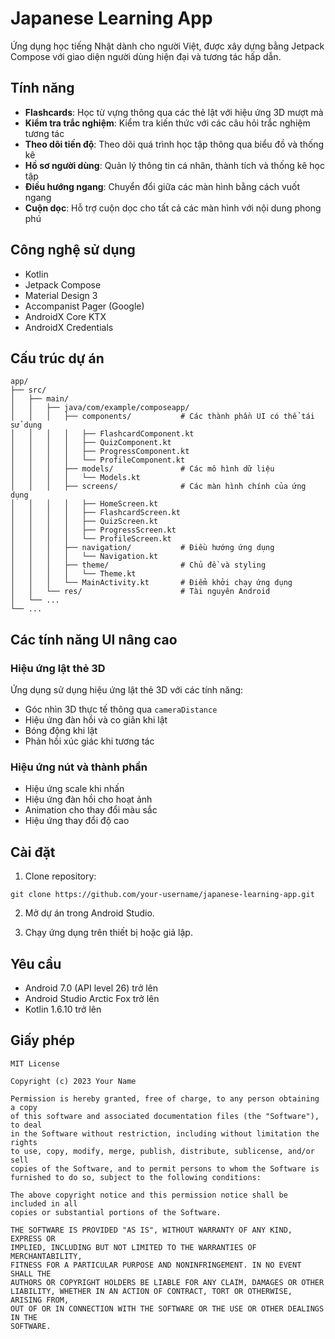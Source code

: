 # Japanese Learning App

Ứng dụng học tiếng Nhật dành cho người Việt, được xây dựng bằng Jetpack Compose với giao diện người dùng hiện đại và tương tác hấp dẫn.

## Tính năng

- **Flashcards**: Học từ vựng thông qua các thẻ lật với hiệu ứng 3D mượt mà
- **Kiểm tra trắc nghiệm**: Kiểm tra kiến thức với các câu hỏi trắc nghiệm tương tác
- **Theo dõi tiến độ**: Theo dõi quá trình học tập thông qua biểu đồ và thống kê
- **Hồ sơ người dùng**: Quản lý thông tin cá nhân, thành tích và thống kê học tập
- **Điều hướng ngang**: Chuyển đổi giữa các màn hình bằng cách vuốt ngang
- **Cuộn dọc**: Hỗ trợ cuộn dọc cho tất cả các màn hình với nội dung phong phú

## Công nghệ sử dụng

- Kotlin
- Jetpack Compose
- Material Design 3
- Accompanist Pager (Google)
- AndroidX Core KTX
- AndroidX Credentials

## Cấu trúc dự án

```
app/
├── src/
│   ├── main/
│   │   ├── java/com/example/composeapp/
│   │   │   ├── components/           # Các thành phần UI có thể tái sử dụng
│   │   │   │   ├── FlashcardComponent.kt
│   │   │   │   ├── QuizComponent.kt
│   │   │   │   ├── ProgressComponent.kt
│   │   │   │   └── ProfileComponent.kt
│   │   │   ├── models/               # Các mô hình dữ liệu
│   │   │   │   └── Models.kt
│   │   │   ├── screens/              # Các màn hình chính của ứng dụng
│   │   │   │   ├── HomeScreen.kt
│   │   │   │   ├── FlashcardScreen.kt
│   │   │   │   ├── QuizScreen.kt
│   │   │   │   ├── ProgressScreen.kt
│   │   │   │   └── ProfileScreen.kt
│   │   │   ├── navigation/           # Điều hướng ứng dụng
│   │   │   │   └── Navigation.kt
│   │   │   ├── theme/                # Chủ đề và styling
│   │   │   │   └── Theme.kt
│   │   │   └── MainActivity.kt       # Điểm khởi chạy ứng dụng
│   │   └── res/                      # Tài nguyên Android
│   └── ...
└── ...
```

## Các tính năng UI nâng cao

### Hiệu ứng lật thẻ 3D

Ứng dụng sử dụng hiệu ứng lật thẻ 3D với các tính năng:
- Góc nhìn 3D thực tế thông qua `cameraDistance`
- Hiệu ứng đàn hồi và co giãn khi lật
- Bóng động khi lật
- Phản hồi xúc giác khi tương tác

### Hiệu ứng nút và thành phần

- Hiệu ứng scale khi nhấn
- Hiệu ứng đàn hồi cho hoạt ảnh
- Animation cho thay đổi màu sắc
- Hiệu ứng thay đổi độ cao

## Cài đặt

1. Clone repository:
```
git clone https://github.com/your-username/japanese-learning-app.git
```

2. Mở dự án trong Android Studio.

3. Chạy ứng dụng trên thiết bị hoặc giả lập.

## Yêu cầu

- Android 7.0 (API level 26) trở lên
- Android Studio Arctic Fox trở lên
- Kotlin 1.6.10 trở lên

## Giấy phép

```
MIT License

Copyright (c) 2023 Your Name

Permission is hereby granted, free of charge, to any person obtaining a copy
of this software and associated documentation files (the "Software"), to deal
in the Software without restriction, including without limitation the rights
to use, copy, modify, merge, publish, distribute, sublicense, and/or sell
copies of the Software, and to permit persons to whom the Software is
furnished to do so, subject to the following conditions:

The above copyright notice and this permission notice shall be included in all
copies or substantial portions of the Software.

THE SOFTWARE IS PROVIDED "AS IS", WITHOUT WARRANTY OF ANY KIND, EXPRESS OR
IMPLIED, INCLUDING BUT NOT LIMITED TO THE WARRANTIES OF MERCHANTABILITY,
FITNESS FOR A PARTICULAR PURPOSE AND NONINFRINGEMENT. IN NO EVENT SHALL THE
AUTHORS OR COPYRIGHT HOLDERS BE LIABLE FOR ANY CLAIM, DAMAGES OR OTHER
LIABILITY, WHETHER IN AN ACTION OF CONTRACT, TORT OR OTHERWISE, ARISING FROM,
OUT OF OR IN CONNECTION WITH THE SOFTWARE OR THE USE OR OTHER DEALINGS IN THE
SOFTWARE.
``` 